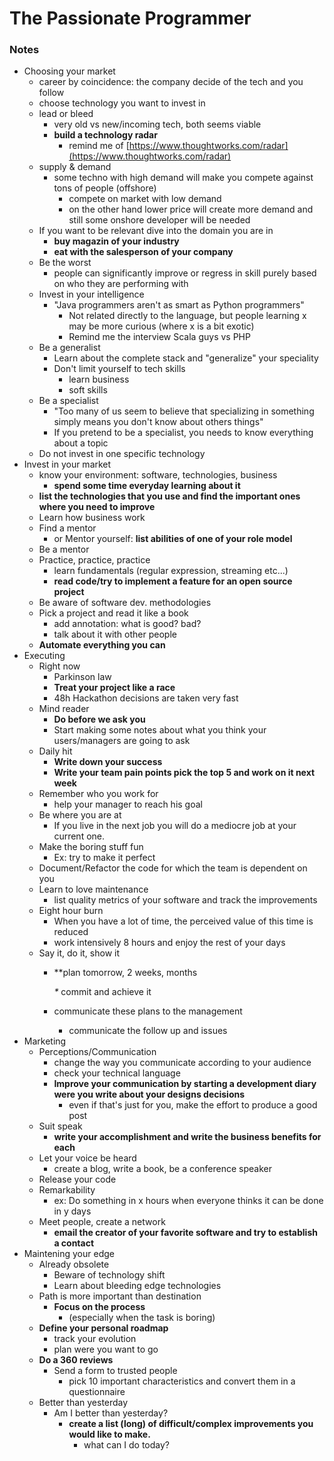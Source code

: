 # The Passionate Programmer

### Notes

* Choosing your market
  * career by coincidence: the company decide of the tech and you follow
  * choose technology you want to invest in
  * lead or bleed
    * very old vs new/incoming tech, both seems viable
    * **build a technology radar** 
      * remind me of [https://www.thoughtworks.com/radar](https://www.thoughtworks.com/radar)
  * supply & demand
    * some techno with high demand will make you compete against tons of people \(offshore\)
      * compete on market with low demand
      * on the other hand lower price will create more demand and still some onshore developer will be needed
  * If you want to be relevant dive into the domain you are in
    * **buy magazin of your industry**
    * **eat with the salesperson of your company**
  * Be the worst
    * people can significantly improve or regress in skill purely based on who they are performing with
  * Invest in your intelligence
    * "Java programmers aren't as smart as Python programmers"
      * Not related directly to the language, but people learning x may be more curious \(where x is a bit exotic\)
      * Remind me the interview Scala guys vs PHP
  * Be a generalist
    * Learn about the complete stack and "generalize" your speciality
    * Don't limit yourself to tech skills
      * learn business
      * soft skills
  * Be a specialist
    * "Too many of us seem to believe that specializing in something simply means you don't know about others things"
    * If you pretend to be a specialist, you needs to know everything about a topic
  * Do not invest in one specific technology
* Invest in your market
  * know your environment: software, technologies, business
    * **spend some time everyday learning about it** 
  * **list the technologies that you use and find the important ones where you need to improve**
  * Learn how business work
  * Find a mentor
    * or Mentor yourself: **list abilities of one of your role model**
  * Be a mentor
  * Practice, practice, practice
    * learn fundamentals \(regular expression, streaming etc...\)
    * **read code/try to implement a feature for an open source project**
  * Be aware of software dev. methodologies
  * Pick a project and read it like a book
    * add annotation: what is good? bad?
    * talk about it with other people
  * **Automate everything you can**
* Executing
  * Right now
    * Parkinson law
    * **Treat your project like a race**
    * 48h Hackathon decisions are taken very fast
  * Mind reader
    * **Do before we ask you**
    * Start making some notes about what you think your users/managers are going to ask
  * Daily hit
    * **Write down your success**
    * **Write your team pain points pick the top 5 and work on it next week**
  * Remember who you work for
    * help your manager to reach his goal
  * Be where you are at
    * If you live in the next job you will do a mediocre job at your current one.
  * Make the boring stuff fun
    * Ex: try to make it perfect
  * Document/Refactor the code for which the team is dependent on you
  * Learn to love maintenance
    * list quality metrics of your software and track the improvements
  * Eight hour burn
    * When you have a lot of time, the perceived value of this time is reduced
    * work intensively 8 hours and enjoy the rest of your days
  * Say it, do it, show it
    * \*\*plan tomorrow, 2 weeks, months

      _\*_       commit and achieve it

    * communicate these plans to the management
      * communicate the follow up and issues
* Marketing
  * Perceptions/Communication
    * change the way you communicate according to your audience
    * check your technical language
    * **Improve your communication by starting a development diary were you write about your designs decisions**
      * even if that's just for you, make the effort to produce a good post
  * Suit speak
    * **write your accomplishment and write the business benefits for each**
  * Let your voice be heard
    * create a blog, write a book, be a conference speaker
  * Release your code
  * Remarkability
    * ex: Do something in x hours when everyone thinks it can be done in y days
  * Meet people, create a network
    * **email the creator of your favorite software and try to establish a contact**
* Maintening your edge
  * Already obsolete
    * Beware of technology shift
    * Learn about bleeding edge technologies
  * Path is more important than destination
    * **Focus on the process**
      * \(especially when the task is boring\)
  * **Define your personal roadmap**
    * track your evolution
    * plan were you want to go
  * **Do a 360 reviews**
    * Send a form to trusted people
      * pick 10 important characteristics and convert them in a questionnaire
  * Better than yesterday
    * Am I better than yesterday?
      * **create a list \(long\) of difficult/complex improvements you would like to make.**
        * what can I do today?

